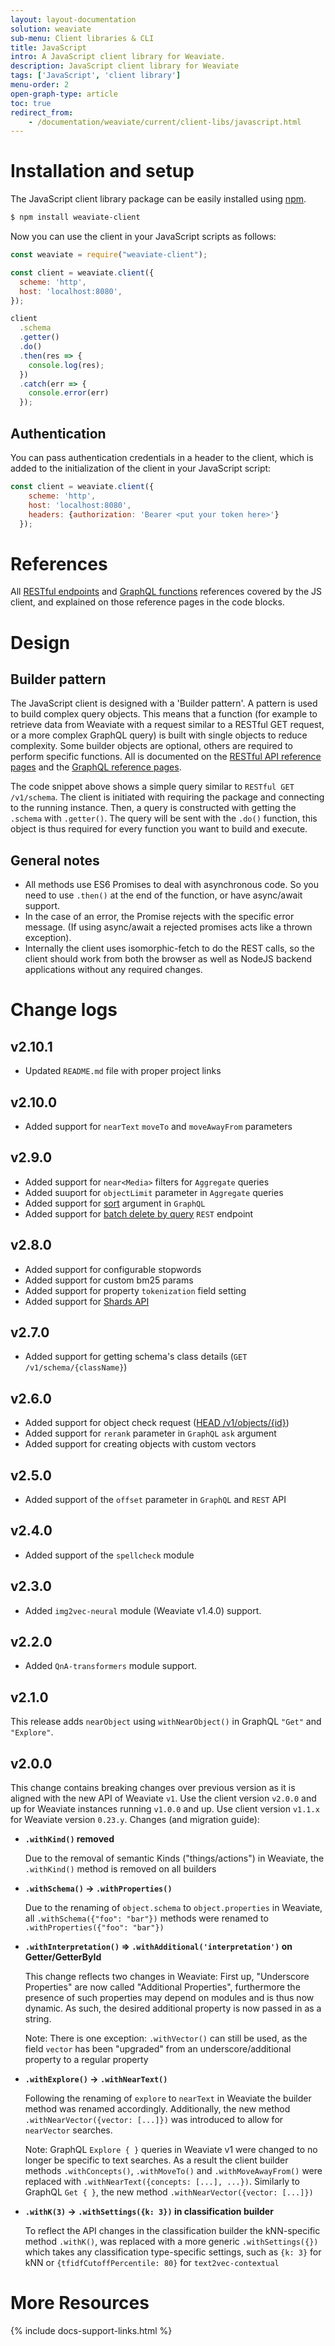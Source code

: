 ```yaml
---
layout: layout-documentation
solution: weaviate
sub-menu: Client libraries & CLI
title: JavaScript
intro: A JavaScript client library for Weaviate.
description: JavaScript client library for Weaviate
tags: ['JavaScript', 'client library']
menu-order: 2
open-graph-type: article
toc: true
redirect_from:
    - /documentation/weaviate/current/client-libs/javascript.html
---
```


# Installation and setup

The JavaScript client library package can be easily installed using [npm](https://www.npmjs.com/).

```bash
$ npm install weaviate-client
```

Now you can use the client in your JavaScript scripts as follows:

```javascript
const weaviate = require("weaviate-client");

const client = weaviate.client({
  scheme: 'http',
  host: 'localhost:8080',
});

client
  .schema
  .getter()
  .do()
  .then(res => {
    console.log(res);
  })
  .catch(err => {
    console.error(err)
  });
```

## Authentication

You can pass authentication credentials in a header to the client, which is added to the initialization of the client in your JavaScript script: 

```js
const client = weaviate.client({
    scheme: 'http',
    host: 'localhost:8080',
    headers: {authorization: 'Bearer <put your token here>'}
  });
```

# References

All [RESTful endpoints](../restful-api-references/index.html) and [GraphQL functions](../graphql-references/index.html) references covered by the JS client, and explained on those reference pages in the code blocks.

# Design

## Builder pattern

The JavaScript client is designed with a 'Builder pattern'. A pattern is used to build complex query objects. This means that a function (for example to retrieve data from Weaviate with a request similar to a RESTful GET request, or a more complex GraphQL query) is built with single objects to reduce complexity. Some builder objects are optional, others are required to perform specific functions. All is documented on the [RESTful API reference pages](../restful-api-references/index.html) and the [GraphQL reference pages](../graphql-references/index.html).

The code snippet above shows a simple query similar to `RESTful GET /v1/schema`. The client is initiated with requiring the package and connecting to the running instance. Then, a query is constructed with getting the `.schema` with `.getter()`. The query will be sent with the `.do()` function, this object is thus required for every function you want to build and execute. 

## General notes
- All methods use ES6 Promises to deal with asynchronous code. So you need to use `.then()` at the end of the function, or have async/await support.  
- In the case of an error, the Promise rejects with the specific error message. (If using async/await a rejected promises acts like a thrown exception).
- Internally the client uses isomorphic-fetch to do the REST calls, so the client should work from both the browser as well as NodeJS backend applications without any required changes.

# Change logs

## v2.10.1
- Updated `README.md` file with proper project links

## v2.10.0
- Added support for `nearText` `moveTo` and `moveAwayFrom` parameters

## v2.9.0
- Added support for `near<Media>` filters for `Aggregate` queries
- Added suuport for `objectLimit` parameter in `Aggregate` queries
- Added support for [sort](../graphql-references/get.html#sorting) argument in `GraphQL`
- Added support for [batch delete by query](../restful-api-references/batch.html#batch-delete-by-query) `REST` endpoint

## v2.8.0
- Added support for configurable stopwords
- Added support for custom bm25 params
- Added support for property `tokenization` field setting
- Added support for [Shards API](../restful-api-references/schema.html#inspect-the-shards-of-a-class)

## v2.7.0
- Added support for getting schema's class details (`GET /v1/schema/{className}`)

## v2.6.0
- Added support for object check request ([HEAD /v1/objects/{id}](../restful-api-references/objects.html#check-if-a-data-object-exists-without-retrieving-it))
- Added support for `rerank` parameter in `GraphQL` `ask` argument
- Added support for creating objects with custom vectors

## v2.5.0
- Added support of the `offset` parameter in `GraphQL` and `REST` API

## v2.4.0
- Added support of the `spellcheck` module

## v2.3.0

- Added `img2vec-neural` module (Weaviate v1.4.0) support.

## v2.2.0

- Added `QnA-transformers` module support.

## v2.1.0

This release adds `nearObject` using `withNearObject()` in GraphQL `"Get"` and `"Explore"`.

## v2.0.0

This change contains breaking changes over previous version as it is aligned with the new API of Weaviate `v1`. Use the client version `v2.0.0` and up for Weaviate instances running `v1.0.0` and up. Use client version `v1.1.x` for Weaviate version `0.23.y`.
Changes (and migration guide):
* **`.withKind()` removed**

  Due to the removal of semantic Kinds ("things/actions") in Weaviate, the `.withKind()` method is removed on all builders

* **`.withSchema()` -> `.withProperties()`**

  Due to the renaming of `object.schema` to `object.properties` in Weaviate, all `.withSchema({"foo": "bar"})` methods were renamed to `.withProperties({"foo": "bar"})`

* **`.withInterpretation()` => `.withAdditional('interpretation')` on Getter/GetterById**

  This change reflects two changes in Weaviate: First up, "Underscore Properties" are now called "Additional Properties", furthermore the presence of such properties may depend on modules and is thus now dynamic. As such, the desired additional property is now passed in as a string. 

  Note: There is one exception: `.withVector()` can still be used, as the field `vector` has been "upgraded" from an underscore/additional property to a regular property

* **`.withExplore()` -> `.withNearText()`**

  Following the renaming of `explore` to `nearText` in Weaviate the builder method was renamed accordingly. Additionally, the new method `.withNearVector({vector: [...]})` was introduced to allow for `nearVector` searches. 

  Note: GraphQL `Explore { }` queries in Weaviate v1 were changed to no longer be specific to text searches. As a result the client builder methods `.withConcepts()`, `.withMoveTo()` and `.withMoveAwayFrom()` were replaced with `.withNearText({concepts: [...], ...})`. Similarly to GraphQL `Get { }`, the new method `.withNearVector({vector: [...]})`

* **`.withK(3)` -> `.withSettings({k: 3})` in classification builder**

  To reflect the API changes in the classification builder the kNN-specific method `.withK()`, was replaced with a more generic `.withSettings({})` which takes any classification type-specific settings, such as `{k: 3}` for kNN or `{tfidfCutoffPercentile: 80}` for `text2vec-contextual`


# More Resources

{% include docs-support-links.html %}